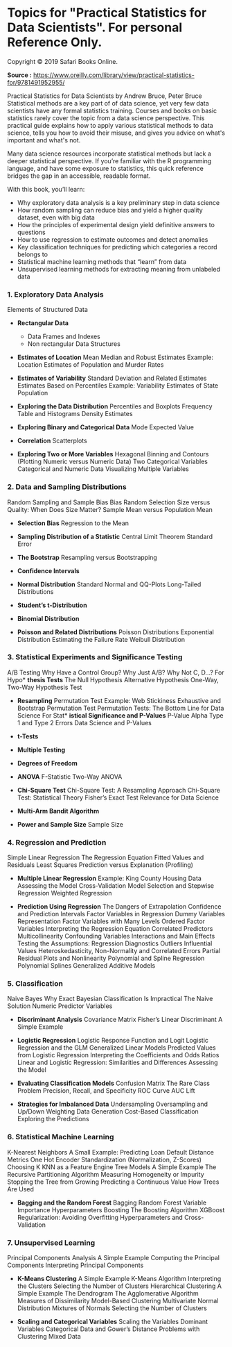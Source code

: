 # Topics for "Practical Statistics for Data Scientists". For personal Reference Only.
Copyright © 2019 Safari Books Online.

**Source :** https://www.oreilly.com/library/view/practical-statistics-for/9781491952955/

Practical Statistics for Data Scientists
by Andrew Bruce, Peter Bruce
Statistical methods are a key part of of data science, yet very few data scientists have any formal statistics training. Courses and books on basic statistics rarely cover the topic from a data science perspective. This practical guide explains how to apply various statistical methods to data science, tells you how to avoid their misuse, and gives you advice on what's important and what's not.

Many data science resources incorporate statistical methods but lack a deeper statistical perspective. If you’re familiar with the R programming language, and have some exposure to statistics, this quick reference bridges the gap in an accessible, readable format.

With this book, you’ll learn:

* Why exploratory data analysis is a key preliminary step in data science
* How random sampling can reduce bias and yield a higher quality dataset, even with big data
* How the principles of experimental design yield definitive answers to questions
* How to use regression to estimate outcomes and detect anomalies
* Key classification techniques for predicting which categories a record belongs to
* Statistical machine learning methods that “learn” from data
* Unsupervised learning methods for extracting meaning from unlabeled data


### 1. Exploratory Data Analysis
Elements of Structured Data

* **Rectangular Data**
  * Data Frames and Indexes
  * Non rectangular Data Structures

* **Estimates of Location**
Mean
Median and Robust Estimates
Example: Location Estimates of Population and Murder Rates

* **Estimates of Variability**
Standard Deviation and Related Estimates
Estimates Based on Percentiles
Example: Variability Estimates of State Population

* **Exploring the Data Distribution**
Percentiles and Boxplots
Frequency Table and Histograms
Density Estimates

* **Exploring Binary and Categorical Data**
Mode
Expected Value

* **Correlation**
Scatterplots

* **Exploring Two or More Variables**
Hexagonal Binning and Contours (Plotting Numeric versus Numeric Data)
Two Categorical Variables
Categorical and Numeric Data
Visualizing Multiple Variables


### 2. Data and Sampling Distributions
Random Sampling and Sample Bias
Bias
Random Selection
Size versus Quality: When Does Size Matter?
Sample Mean versus Population Mean

* **Selection Bias**
Regression to the Mean

* **Sampling Distribution of a Statistic**
Central Limit Theorem
Standard Error

* **The Bootstrap**
Resampling versus Bootstrapping

* **Confidence Intervals**

* **Normal Distribution**
Standard Normal and QQ-Plots
Long-Tailed Distributions

* **Student’s t-Distribution**

* **Binomial Distribution**

* **Poisson and Related Distributions**
Poisson Distributions
Exponential Distribution
Estimating the Failure Rate
Weibull Distribution


### 3. Statistical Experiments and Significance Testing
A/B Testing
Why Have a Control Group?
Why Just A/B? Why Not C, D…?
For 
Hypo* **thesis Tests**
The Null Hypothesis
Alternative Hypothesis
One-Way, Two-Way Hypothesis Test

* **Resampling**
Permutation Test
Example: Web Stickiness
Exhaustive and Bootstrap Permutation Test
Permutation Tests: The Bottom Line for Data Science
For 
Stat* **istical Significance and P-Values**
P-Value
Alpha
Type 1 and Type 2 Errors
Data Science and P-Values

* **t-Tests**

* **Multiple Testing**

* **Degrees of Freedom**

* **ANOVA**
F-Statistic
Two-Way ANOVA

* **Chi-Square Test**
Chi-Square Test: A Resampling Approach
Chi-Square Test: Statistical Theory
Fisher’s Exact Test
Relevance for Data Science

* **Multi-Arm Bandit Algorithm**

* **Power and Sample Size**
Sample Size


### 4. Regression and Prediction
Simple Linear Regression
The Regression Equation
Fitted Values and Residuals
Least Squares
Prediction versus Explanation (Profiling)

* **Multiple Linear Regression**
Example: King County Housing Data
Assessing the Model
Cross-Validation
Model Selection and Stepwise Regression
Weighted Regression

* **Prediction Using Regression**
The Dangers of Extrapolation
Confidence and Prediction Intervals
Factor Variables in Regression
Dummy Variables Representation
Factor Variables with Many Levels
Ordered Factor Variables
Interpreting the Regression Equation
Correlated Predictors
Multicollinearity
Confounding Variables
Interactions and Main Effects
Testing the Assumptions: Regression Diagnostics
Outliers
Influential Values
Heteroskedasticity, Non-Normality and Correlated Errors
Partial Residual Plots and Nonlinearity
Polynomial and Spline Regression
Polynomial
Splines
Generalized Additive Models


### 5. Classification
Naive Bayes
Why Exact Bayesian Classification Is Impractical
The Naive Solution
Numeric Predictor Variables

* **Discriminant Analysis**
Covariance Matrix
Fisher’s Linear Discriminant
A Simple Example

* **Logistic Regression**
Logistic Response Function and Logit
Logistic Regression and the GLM
Generalized Linear Models
Predicted Values from Logistic Regression
Interpreting the Coefficients and Odds Ratios
Linear and Logistic Regression: Similarities and Differences
Assessing the Model

* **Evaluating Classification Models**
Confusion Matrix
The Rare Class Problem
Precision, Recall, and Specificity
ROC Curve
AUC
Lift

* **Strategies for Imbalanced Data**
Undersampling
Oversampling and Up/Down Weighting
Data Generation
Cost-Based Classification
Exploring the Predictions


### 6. Statistical Machine Learning
K-Nearest Neighbors
A Small Example: Predicting Loan Default
Distance Metrics
One Hot Encoder
Standardization (Normalization, Z-Scores)
Choosing K
KNN as a Feature Engine
Tree Models
A Simple Example
The Recursive Partitioning Algorithm
Measuring Homogeneity or Impurity
Stopping the Tree from Growing
Predicting a Continuous Value
How Trees Are Used

* **Bagging and the Random Forest**
Bagging
Random Forest
Variable Importance
Hyperparameters
Boosting
The Boosting Algorithm
XGBoost
Regularization: Avoiding Overfitting
Hyperparameters and Cross-Validation

### 7. Unsupervised Learning
Principal Components Analysis
A Simple Example
Computing the Principal Components
Interpreting Principal Components

* **K-Means Clustering**
A Simple Example
K-Means Algorithm
Interpreting the Clusters
Selecting the Number of Clusters
Hierarchical Clustering
A Simple Example
The Dendrogram
The Agglomerative Algorithm
Measures of Dissimilarity
Model-Based Clustering
Multivariate Normal Distribution
Mixtures of Normals
Selecting the Number of Clusters

* **Scaling and Categorical Variables**
Scaling the Variables
Dominant Variables
Categorical Data and Gower’s Distance
Problems with Clustering Mixed Data
